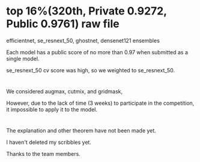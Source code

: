 # top 16%(320th, Private 0.9272, Public 0.9761) raw file


efficientnet, se_resnext_50, ghostnet, densenet121 ensembles

Each model has a public score of no more than 0.97 when submitted as a single model.

se_resnext_50 cv score was high, so we weighted to se_resnext_50.


#
We considered augmax, cutmix, and gridmask,

However, due to the lack of time (3 weeks) to participate in the competition, it impossible to apply it to the model.

#

The explanation and other theorem have not been made yet.

I haven't deleted my scribbles yet.

Thanks to the team members.
